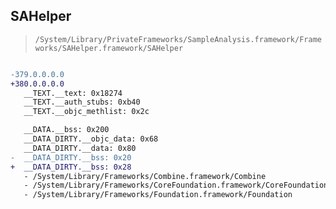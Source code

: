 ## SAHelper

> `/System/Library/PrivateFrameworks/SampleAnalysis.framework/Frameworks/SAHelper.framework/SAHelper`

```diff

-379.0.0.0.0
+380.0.0.0.0
   __TEXT.__text: 0x18274
   __TEXT.__auth_stubs: 0xb40
   __TEXT.__objc_methlist: 0x2c

   __DATA.__bss: 0x200
   __DATA_DIRTY.__objc_data: 0x68
   __DATA_DIRTY.__data: 0x80
-  __DATA_DIRTY.__bss: 0x20
+  __DATA_DIRTY.__bss: 0x28
   - /System/Library/Frameworks/Combine.framework/Combine
   - /System/Library/Frameworks/CoreFoundation.framework/CoreFoundation
   - /System/Library/Frameworks/Foundation.framework/Foundation

```
